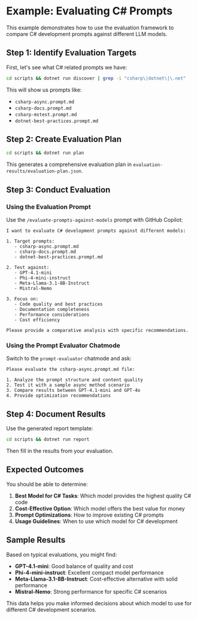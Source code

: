 # Example: Evaluating C# Prompts

This example demonstrates how to use the evaluation framework to compare C# development prompts against different LLM models.

## Step 1: Identify Evaluation Targets

First, let's see what C# related prompts we have:

```bash
cd scripts && dotnet run discover | grep -i "csharp\|dotnet\|\.net"
```

This will show us prompts like:
- `csharp-async.prompt.md`
- `csharp-docs.prompt.md`
- `csharp-mstest.prompt.md`
- `dotnet-best-practices.prompt.md`

## Step 2: Create Evaluation Plan

```bash
cd scripts && dotnet run plan
```

This generates a comprehensive evaluation plan in `evaluation-results/evaluation-plan.json`.

## Step 3: Conduct Evaluation

### Using the Evaluation Prompt

Use the `/evaluate-prompts-against-models` prompt with GitHub Copilot:

```
I want to evaluate C# development prompts against different models:

1. Target prompts:
   - csharp-async.prompt.md
   - csharp-docs.prompt.md
   - dotnet-best-practices.prompt.md

2. Test against:
   - GPT-4.1-mini
   - Phi-4-mini-instruct
   - Meta-Llama-3.1-8B-Instruct
   - Mistral-Nemo

3. Focus on:
   - Code quality and best practices
   - Documentation completeness
   - Performance considerations
   - Cost efficiency

Please provide a comparative analysis with specific recommendations.
```

### Using the Prompt Evaluator Chatmode

Switch to the `prompt-evaluator` chatmode and ask:

```
Please evaluate the csharp-async.prompt.md file:

1. Analyze the prompt structure and content quality
2. Test it with a sample async method scenario
3. Compare results between GPT-4.1-mini and GPT-4o
4. Provide optimization recommendations
```

## Step 4: Document Results

Use the generated report template:

```bash
cd scripts && dotnet run report
```

Then fill in the results from your evaluation.

## Expected Outcomes

You should be able to determine:

1. **Best Model for C# Tasks**: Which model provides the highest quality C# code
2. **Cost-Effective Option**: Which model offers the best value for money
3. **Prompt Optimizations**: How to improve existing C# prompts
4. **Usage Guidelines**: When to use which model for C# development

## Sample Results

Based on typical evaluations, you might find:

- **GPT-4.1-mini**: Good balance of quality and cost
- **Phi-4-mini-instruct**: Excellent compact model performance
- **Meta-Llama-3.1-8B-Instruct**: Cost-effective alternative with solid performance
- **Mistral-Nemo**: Strong performance for specific C# scenarios

This data helps you make informed decisions about which model to use for different C# development scenarios.